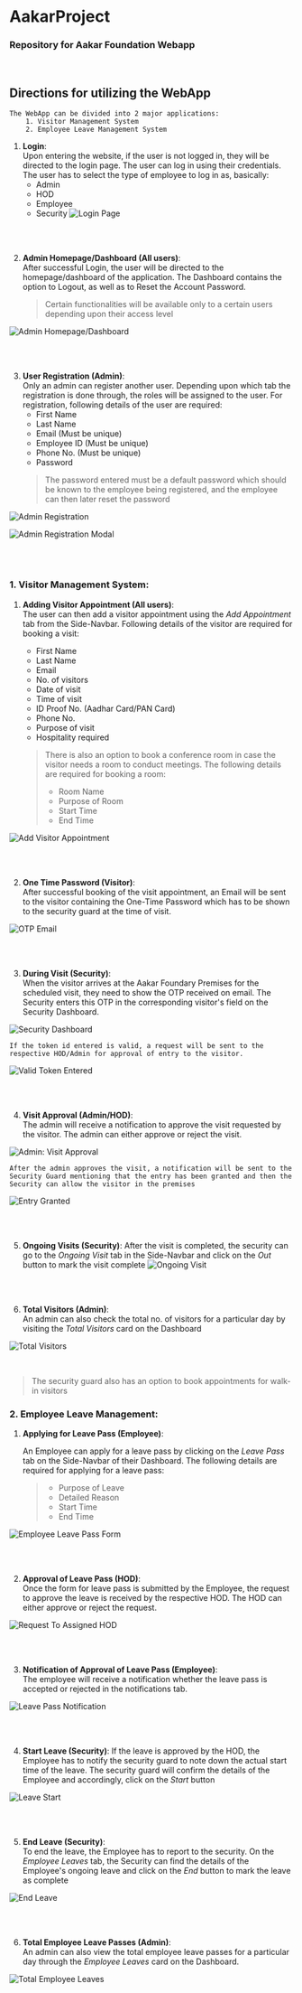 # AakarProject
### Repository for Aakar Foundation Webapp
<br>

## Directions for utilizing the WebApp

```
The WebApp can be divided into 2 major applications:
	1. Visitor Management System
	2. Employee Leave Management System
```

1. **Login**:<br>
	Upon entering the website, if the user is not logged in, they will be directed to the login page. The user can log in using their credentials.
	The user has to select the type of employee to log in as, basically:
	* Admin
	* HOD
	* Employee
	* Security
![Login Page](screenshots/Login.jpeg)

<br><br>

2. **Admin Homepage/Dashboard (All users)**:<br>
	After successful Login, the user will be directed to the homepage/dashboard of the application. The Dashboard contains the option to Logout, as well as to Reset the Account Password.
	> Certain functionalities will be available only to a certain users depending upon their access level

![Admin Homepage/Dashboard](screenshots/AdminDashboard.jpeg)

<br><br>

3. **User Registration (Admin)**:<br>
Only an admin can register another user. Depending upon which tab the registration is done through, the roles will be assigned to the user. For registration, following details of the user are required:
	* First Name
	* Last Name
	* Email (Must be unique)
	* Employee ID (Must be unique)
	* Phone No. (Must be unique)
	* Password
	> The password entered must be a default password which should be known to the employee being registered, and the employee can then later reset the password

![Admin Registration](screenshots/AdminRegistration.jpeg)

![Admin Registration Modal](screenshots/AdminRegistration(Modal).jpeg)

<br><br>


### 1. Visitor Management System:

1. **Adding Visitor Appointment (All users)**:<br>
	The user can then add a visitor appointment using the *Add Appointment* tab from the Side-Navbar. Following details of the visitor are required for booking a visit:
	* First Name
	* Last Name
	* Email
	* No. of visitors
	* Date of visit
	* Time of visit
	* ID Proof No. (Aadhar Card/PAN Card)
	* Phone No.
	* Purpose of visit
	* Hospitality required

	> There is also an option to book a conference room in case the visitor needs a room to conduct meetings. The following details are required for booking a room:
	>* Room Name
	>* Purpose of Room
	>* Start Time
	>* End Time

![Add Visitor Appointment](screenshots/BookVisitorAppointment.jpeg)

<br><br>

2. **One Time Password (Visitor)**:<br>
	After successful booking of the visit appointment, an Email will be sent to the visitor containing the One-Time Password which has to be shown to the security guard at the time of visit.

![OTP Email](screenshots/TokenOnEmail.jpeg)

<br><br>

3. **During Visit (Security)**:<br>
	When the visitor arrives at the Aakar Foundary Premises for the scheduled visit, they need to show the OTP received on email. The Security enters this OTP in the corresponding visitor's field on the Security Dashboard.

![Security Dashboard](screenshots/SecurityDashboard.jpeg)


	If the token id entered is valid, a request will be sent to the respective HOD/Admin for approval of entry to the visitor.

![Valid Token Entered](screenshots/CorrectTokenId.jpeg)

<br><br>

4. **Visit Approval (Admin/HOD)**:<br>
	The admin will receive a notification to approve the visit requested by the visitor. The admin can either approve or reject the visit.

![Admin: Visit Approval](screenshots/Admin-VisitNotification.jpeg)

	After the admin approves the visit, a notification will be sent to the Security Guard mentioning that the entry has been granted and then the Security can allow the visitor in the premises
![Entry Granted](screenshots/EntryGranted.jpeg)

<br><br>

5. **Ongoing Visits (Security)**:
	After the visit is completed, the security can go to the *Ongoing Visit* tab in the Side-Navbar and click on the *Out* button to mark the visit complete
![Ongoing Visit](screenshots/OngoingVisits.jpeg)

<br><br>

6. **Total Visitors (Admin)**:<br>
	An admin can also check the total no. of visitors for a particular day by visiting the *Total Visitors* card on the Dashboard

![Total Visitors](screenshots/DisplayTotalVisitorsPerDay.jpeg)

<br>

> The security guard also has an option to book appointments for walk-in visitors

### 2. Employee Leave Management:

1. **Applying for Leave Pass (Employee)**:

	An Employee can apply for a leave pass by clicking on the *Leave Pass* tab on the Side-Navbar of their Dashboard. The following details are required for applying for a leave pass:
	>* Purpose of Leave
	>* Detailed Reason
	>* Start Time
	>* End Time

![Employee Leave Pass Form](screenshots/EmployeeLeavePassForm.jpeg)

<br><br>

2. **Approval of Leave Pass (HOD)**:<br>
	Once the form for leave pass is submitted by the Employee, the request to approve the leave is received by the respective HOD. The HOD can either approve or reject the request.

![Request To Assigned HOD](screenshots/RequestToAssignedHOD.jpeg)

<br><br>

3. **Notification of Approval of Leave Pass (Employee)**:<br>
	The employee will receive a notification whether the leave pass is accepted or rejected in the notifications tab.

![Leave Pass Notification](screenshots/AcknowledgementReceivedByEmployee.jpeg)

<br><br>

4. **Start Leave (Security)**:
	If the leave is approved by the HOD, the Employee has to notify the security guard to note down the actual start time of the leave. The security guard will confirm the details of the Employee and accordingly, click on the *Start* button

![Leave Start](screenshots/UpcomingLeavesAtSecurity.jpeg)

<br><br>

5. **End Leave (Security)**:<br>
	To end the leave, the Employee has to report to the security. On the *Employee Leaves* tab, the Security can find the details of the Employee's ongoing leave and click on the *End* button to mark the leave as complete

![End Leave](screenshots/OngoingLeavesAtSecurity.jpeg)

<br><br>

6. **Total Employee Leave Passes (Admin)**:<br>
	An admin can also view the total employee leave passes for a particular day through the *Employee Leaves* card on the Dashboard.

![Total Employee Leaves](screenshots/DisplayEmployeeLeavesPerDay.jpeg)